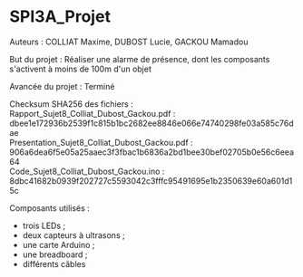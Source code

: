 # SPI3A_Projet

Auteurs : COLLIAT Maxime, DUBOST Lucie, GACKOU Mamadou

But du projet : Réaliser une alarme de présence, dont les composants s'activent à moins de 100m d'un objet

Avancée du projet : Terminé

Checksum SHA256 des fichiers : 
Rapport_Sujet8_Colliat_Dubost_Gackou.pdf : dbee1e172936b2539f1c815b1bc2682ee8846e066e74740298fe03a585c76dae  
Presentation_Sujet8_Colliat_Dubost_Gackou.pdf : 906a6dea6f5e05a25aaec3f3fbac1b6836a2bd1bee30bef02705b0e56c6eea64   
Code_Sujet8_Colliat_Dubost_Gackou.ino : 8dbc41682b0939f202727c5593042c3fffc95491695e1b2350639e60a601d15c

Composants utilisés : 
- trois LEDs ; 
- deux capteurs à ultrasons ;
- une carte Arduino ;
- une breadboard ;
- différents câbles
